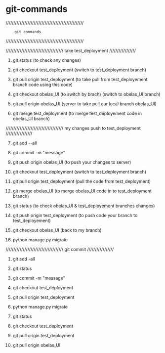 # git-commands

//////////////////////////////////////////////////


		git commands
		
//////////////////////////////////////////////////

///////////////////////////////////// take test_deployment /////////////////

1. git status (to check any changes)

2. git checkout test_deployment	(switch to test_deployment branch)

3. git pull origin test_deployment (to take pull from test_deployement branch code using this code)		

4. git checkout obelas_UI (to switch by brach)  (switch to obelas_UI branch)

5. git pull origin obelas_UI (server to take pull our local branch obelas_UI)

6. git merge test_deployment (to merge test_deployement code in obelas_UI branch)


///////////////////////////////////// my changes push to test_deployment /////////////////

7. git add --all

8. git commit -m "message"

9. git push origin obelas_UI (to push your changes to server)

10. git checkout test_deployment (switch to test_deployment branch)

11. git pull origin test_deployment (pull the code from test_deployment)

11. git merge obelas_UI (to merge obelas_UI code in to test_deployment branch)

12. git status (to check obelas_UI & test_deployement branches changes) 

13. git push origin test_deployment (to push code your branch to test_deployement)

14. git checkout obelas_UI (back to my branch)

15. python manage.py migrate

///////////////////////////////////// git commit  /////////////////


1. git add -all

2. git status

3. git commit -m  "message"

4. git checkout test_deployment

5. git pull origin test_deployment

6. python manage.py migrate

7. git status

8.  git checkout test_deployment

9. git pull origin test_deployment

10. git pull origin obelas_UI









